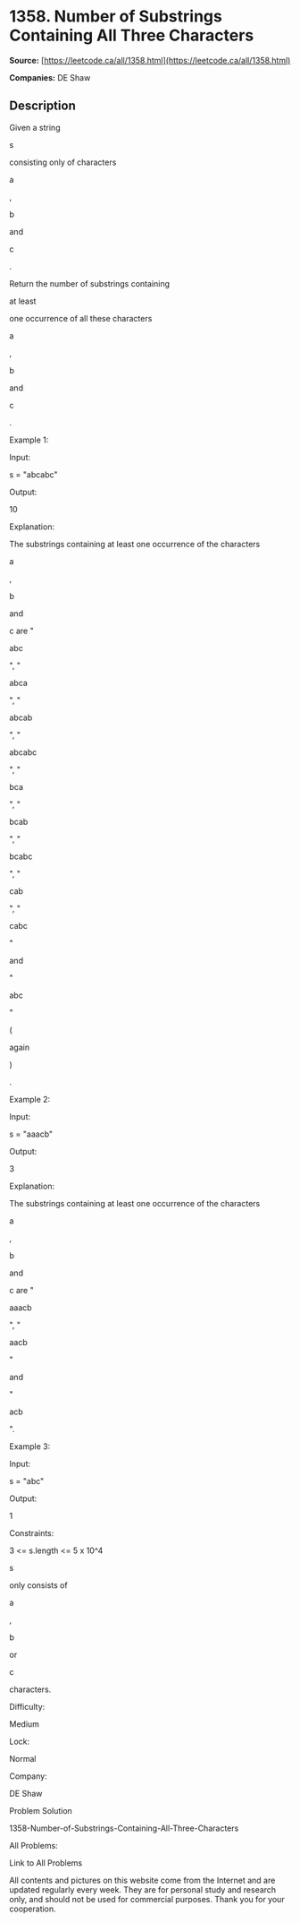 # 1358. Number of Substrings Containing All Three Characters

**Source:** [https://leetcode.ca/all/1358.html](https://leetcode.ca/all/1358.html)

**Companies:** DE Shaw

## Description

Given a string

s

consisting only of characters

a

,

b

and

c

.

Return the number of substrings containing

at least

one occurrence of all
                these characters

a

,

b

and

c

.

Example 1:

Input:

s = "abcabc"

Output:

10

Explanation:

The substrings containing at least one occurrence of the characters

a

,

b

and

c are "

abc

", "

abca

", "

abcab

", "

abcabc

", "

bca

", "

bcab

", "

bcabc

", "

cab

", "

cabc

"

and

"

abc

"

(

again

)

.

Example 2:

Input:

s = "aaacb"

Output:

3

Explanation:

The substrings containing at least one occurrence of the characters

a

,

b

and

c are "

aaacb

", "

aacb

"

and

"

acb

".

Example 3:

Input:

s = "abc"

Output:

1

Constraints:

3 <= s.length <= 5 x 10^4

s

only consists of

a

,

b

or

c

characters.

Difficulty:

Medium

Lock:

Normal

Company:

DE Shaw

Problem Solution

1358-Number-of-Substrings-Containing-All-Three-Characters

All Problems:

Link to All Problems

All contents and pictures on this website come from the Internet and are updated regularly every week. They are for personal study and research only, and should not be used for commercial purposes. Thank you for your cooperation.

